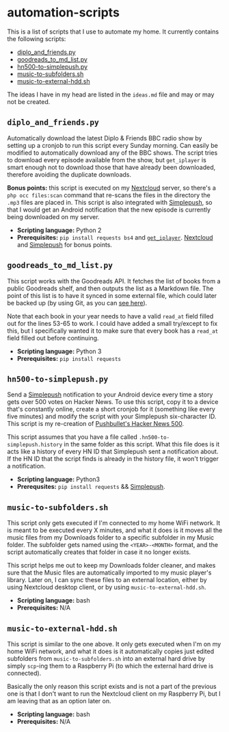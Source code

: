 # automation-scripts

This is a list of scripts that I use to automate my home. It currently contains the following scripts:

* [diplo_and_friends.py](#diplo_and_friendspy)
* [goodreads_to_md_list.py](#goodreads_to_md_listpy)
* [hn500-to-simplepush.py](#hn500-to-simplepushpy)
* [music-to-subfolders.sh](#music-to-subfolderssh)
* [music-to-external-hdd.sh](#music-to-external-hddsh)

The ideas I have in my head are listed in the `ideas.md` file and may or may not be created.

## `diplo_and_friends.py`

Automatically download the latest Diplo & Friends BBC radio show by setting up a cronjob to run this script every Sunday morning. Can easily be modified to automatically download any of the BBC shows. The script tries to download every episode available from the show, but `get_iplayer` is smart enough not to download those that have already been downloaded, therefore avoiding the duplicate downloads.

**Bonus points:** this script is executed on my [Nextcloud](https://nextcloud.com/) server, so there's a `php occ files:scan` command that re-scans the files in the directory the `.mp3` files are placed in. This script is also integrated with [Simplepush](https://simplepush.io/), so that I would get an Android notification that the new episode is currently being downloaded on my server.

* **Scripting language:** Python 2
* **Prerequisites:** `pip install requests bs4` and [`get_iplayer`](https://github.com/get-iplayer/get_iplayer). [Nextcloud](https://nextcloud.com/) and [Simplepush](https://simplepush.io/) for bonus points.

## `goodreads_to_md_list.py`

This script works with the Goodreads API. It fetches the list of books from a public Goodreads shelf, and then outputs the list as a Markdown file. The point of this list is to have it synced in some external file, which could later be backed up (by using Git, as you can [see here](https://github.com/aleksandar-todorovic/notes/blob/master/00_books.md)).

Note that each book in your year needs to have a valid `read_at` field filled out for the lines 53-65 to work. I could have added a small try/except to fix this, but I specifically wanted it to make sure that every book has a `read_at` field filled out before continuing.

* **Scripting language:** Python 3
* **Prerequisites:** `pip install requests`

## `hn500-to-simplepush.py`

Send a [Simplepush](https://simplepush.io/) notification to your Android device every time a story gets over 500 votes on Hacker News. To use this script, copy it to a device that's constantly online, create a short cronjob for it (something like every five minutes) and modify the script with your Simplepush six-character ID. This script is my re-creation of [Pushbullet's Hacker News 500](https://www.pushbullet.com/channel?tag=newsyc500).

This script assumes that you have a file called `.hn500-to-simplepush.history` in the same folder as this script. What this file does is it acts like a history of every HN ID that Simplepush sent a notification about. If the HN ID that the script finds is already in the history file, it won't trigger a notification.

* **Scripting language:** Python3
* **Prerequsites:** `pip install requests` && [Simplepush](https://simplepush.io/).

## `music-to-subfolders.sh`

This script only gets executed if I'm connected to my home WiFi network. It is meant to be executed every X minutes, and what it does is it moves all the music files from my Downloads folder to a specific subfolder in my Music folder. The subfolder gets named using the `<YEAR>-<MONTH>` format, and the script automatically creates that folder in case it no longer exists.

This script helps me out to keep my Downloads folder cleaner, and makes sure that the Music files are automatically imported to my music player's library. Later on, I can sync these files to an external location, either by using Nextcloud desktop client, or by using `music-to-external-hdd.sh`.

* **Scripting language:** bash
* **Prerequisites:** N/A

## `music-to-external-hdd.sh`

This script is similar to the one above. It only gets executed when I'm on my home WiFi network, and what it does is it automatically copies just edited subfolders from `music-to-subfolders.sh` into an external hard drive by simply `scp`-ing them to a Raspberry Pi (to which the external hard drive is connected).

Basically the only reason this script exists and is not a part of the previous one is that I don't want to run the Nextcloud client on my Raspberry Pi, but I am leaving that as an option later on.

* **Scripting language:** bash
* **Prerequisites:** N/A
